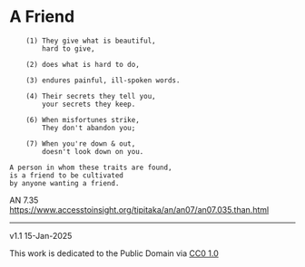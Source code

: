 # A Friend
```
    (1) They give what is beautiful,
        hard to give,

    (2) does what is hard to do,

    (3) endures painful, ill-spoken words.

    (4) Their secrets they tell you,
        your secrets they keep.

    (6) When misfortunes strike,
        They don't abandon you;

    (7) When you're down & out,
        doesn't look down on you.

A person in whom these traits are found,
is a friend to be cultivated
by anyone wanting a friend.
```

AN 7.35
<https://www.accesstoinsight.org/tipitaka/an/an07/an07.035.than.html>

-----

v1.1 15-Jan-2025

This work is dedicated to the Public Domain via [CC0 1.0](https://creativecommons.org/publicdomain/zero/1.0/)